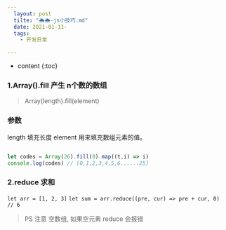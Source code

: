 ```yaml
---
  layout: post
  tilte: "🌦🌦-js小技巧.md"
  date: 2021-01-11-
  tags: 
    - 开发日常

---
```



* content
{:toc}


### 1.Array().fill 产生 n个数的数组
> Array(length).fill(element) 

### 参数
length 填充长度
element   用来填充数组元素的值。
 ```js

 let codes = Array(26).fill(0).map((t,i) => i)
console.log(codes) // [0,1,2,3,4,5,6......25]

```

### 2.reduce 求和
`
let arr = [1, 2, 3]
`
`
let sum = arr.reduce((pre, cur) => pre + cur, 0)  // 6
`
>PS 注意 空数组, 如果空元素 reduce 会报错
